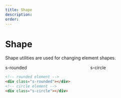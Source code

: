 ```yaml
---
title: Shape
description: 
order: 
---
```


# Shape

Shape utilities are used for changing element shapes.

 
<div class="docs-demo columns">
  <div class="column col-6 text-center">
    <div class="bg-primary text-light docs-shape s-rounded centered">s-rounded</div>
  </div>
  <div class="column col-6 text-center">
    <div class="bg-primary text-light docs-shape s-circle centered">s-circle</div>
  </div>
</div>

```html
<!-- rounded element -->
<div class="s-rounded"></div>
<!-- circle element -->
<div class="s-circle"></div>
```